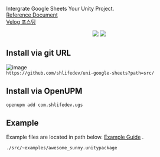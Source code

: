 Intergrate Google Sheets Your Unity Project.  
[Reference Document](https://ugs.shlife.dev)  
[Velog 포스팅](https://velog.io/@shlifedev/%EC%9C%A0%EB%8B%88%ED%8B%B0-%EA%B5%AC%EA%B8%80%EC%8A%A4%ED%94%84%EB%A0%88%EB%93%9C%EC%8B%9C%ED%8A%B8-%EC%89%BD%EA%B2%8C-%ED%86%B5%ED%95%A9%ED%95%98%EA%B8%B0-UniGS)

<p align="center">  
 <img src="https://img.shields.io/badge/Unity-2018.3%2B-green"/>
 <img src="https://img.shields.io/badge/Unity-2023.1%2B-green"/>
</p> 
 

## Install via git URL 
![image](https://user-images.githubusercontent.com/49047211/215680248-26e2093a-d7e1-462f-9bb4-a81a5699d4f0.png)  
 `https://github.com/shlifedev/uni-google-sheets?path=src/` 
## Install via OpenUPM
`openupm add com.shlifedev.ugs`
## Example
 Example files are located in path below. [Example Guide](https://shlifedev.gitbook.io/unitygooglesheets/example-tutorial/awesome-sunny-land) .
 
 `./src/~examples/awesome_sunny.unitypackage`
 


